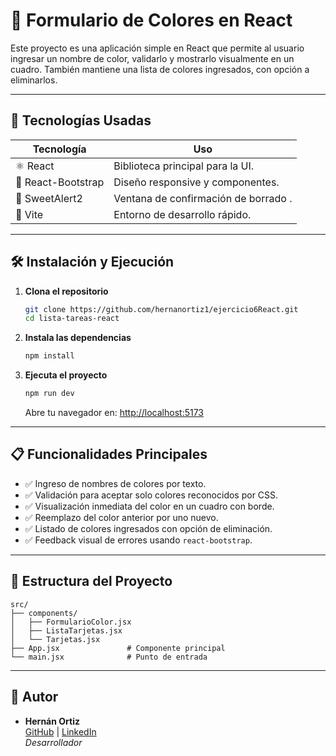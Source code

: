# 🎨 Formulario de Colores en React

Este proyecto es una aplicación simple en React que permite al usuario ingresar un nombre de color, validarlo y mostrarlo visualmente en un cuadro. También mantiene una lista de colores ingresados, con opción a eliminarlos.

---

## **📌 Tecnologías Usadas**  
| **Tecnología**       | **Uso**                              |  
|----------------------|--------------------------------------|  
| ⚛ React             | Biblioteca principal para la UI.     |  
| 🎨 React-Bootstrap  | Diseño responsive y componentes.     |  
| 📝 SweetAlert2      | Ventana de confirmación de borrado . |  
| 🚀 Vite             | Entorno de desarrollo rápido.        |  

---


## **🛠 Instalación y Ejecución**  

1. **Clona el repositorio**  
   ```bash
   git clone https://github.com/hernanortiz1/ejercicio6React.git
   cd lista-tareas-react
   ```

2. **Instala las dependencias**  
   ```bash
   npm install
   ```

3. **Ejecuta el proyecto**  
   ```bash
   npm run dev
   ```
   Abre tu navegador en: [http://localhost:5173](http://localhost:5173)  

---
## **📋 Funcionalidades Principales** 

- ✅ Ingreso de nombres de colores por texto.
- ✅ Validación para aceptar solo colores reconocidos por CSS.
- ✅ Visualización inmediata del color en un cuadro con borde.
- ✅ Reemplazo del color anterior por uno nuevo.
- ✅ Listado de colores ingresados con opción de eliminación.
- ✅ Feedback visual de errores usando `react-bootstrap`.

---

## **📂 Estructura del Proyecto**  
```
src/  
├── components/  
│   ├── FormularioColor.jsx        
│   ├── ListaTarjetas.jsx       
│   └── Tarjetas.jsx      
├── App.jsx               # Componente principal  
└── main.jsx              # Punto de entrada  
```

---

## 👤 Autor

- **Hernán Ortiz**  
  [GitHub](https://github.com/hernanortiz1) | [LinkedIn](https://www.linkedin.com/in/hern%C3%A1n-ortiz/)  
  *Desarrollador*

